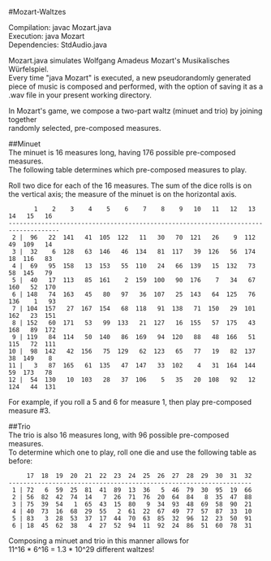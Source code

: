 #Mozart-Waltzes
  
Compilation:  javac Mozart.java  
Execution:    java Mozart  
Dependencies: StdAudio.java
  
Mozart.java simulates Wolfgang Amadeus Mozart's Musikalisches Würfelspiel.  
Every time "java Mozart" is executed, a new pseudorandomly generated piece of music
is composed and performed, with the option of saving it as a .wav file in your
present working directory.

In Mozart's game, we compose a two-part waltz (minuet and trio) by joining together  
randomly selected, pre-composed measures.  
  
##Minuet  
The minuet is 16 measures long, having 176 possible pre-composed measures.  
The following table determines which pre-composed measures to play.

Roll two dice for each of the 16 measures. The sum of the dice rolls is on
the vertical axis; the measure of the minuet is on the horizontal axis.

```
       1    2    3    4    5    6    7    8    9   10   11   12   13   14   15   16
------------------------------------------------------------------------------------
 2 |  96   22  141   41  105  122   11   30   70  121   26    9  112   49  109   14
 3 |  32    6  128   63  146   46  134   81  117   39  126   56  174   18  116   83
 4 |  69   95  158   13  153   55  110   24   66  139   15  132   73   58  145   79
 5 |  40   17  113   85  161    2  159  100   90  176    7   34   67  160   52  170
 6 | 148   74  163   45   80   97   36  107   25  143   64  125   76  136    1   93
 7 | 104  157   27  167  154   68  118   91  138   71  150   29  101  162   23  151
 8 | 152   60  171   53   99  133   21  127   16  155   57  175   43  168   89  172
 9 | 119   84  114   50  140   86  169   94  120   88   48  166   51  115   72  111
10 |  98  142   42  156   75  129   62  123   65   77   19   82  137   38  149    8
11 |   3   87  165   61  135   47  147   33  102    4   31  164  144   59  173   78
12 |  54  130   10  103   28   37  106    5   35   20  108   92   12  124   44  131
```
For example, if you roll a 5 and 6 for measure 1, then play pre-composed measure #3.  
  
    
##Trio  
The trio is also 16 measures long, with 96 possible pre-composed measures.  
To determine which one to play, roll one die and use the following table as before:
  
```
     17  18  19  20  21  22  23  24  25  26  27  28  29  30  31  32
-------------------------------------------------------------------
 1 | 72   6  59  25  81  41  89  13  36   5  46  79  30  95  19  66
 2 | 56  82  42  74  14   7  26  71  76  20  64  84   8  35  47  88
 3 | 75  39  54   1  65  43  15  80   9  34  93  48  69  58  90  21
 4 | 40  73  16  68  29  55   2  61  22  67  49  77  57  87  33  10
 5 | 83   3  28  53  37  17  44  70  63  85  32  96  12  23  50  91
 6 | 18  45  62  38   4  27  52  94  11  92  24  86  51  60  78  31
```
  
Composing a minuet and trio in this manner allows for  
11^16 \* 6^16 = 1.3 * 10^29 different waltzes!
